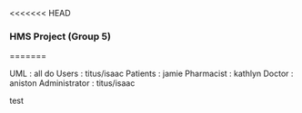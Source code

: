 <<<<<<< HEAD
### HMS Project (Group 5)
=======

UML : all do 
Users : titus/isaac
Patients : jamie
Pharmacist : kathlyn
Doctor : aniston 
Administrator : titus/isaac

test